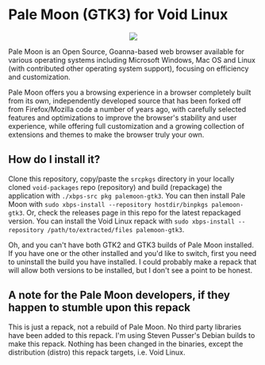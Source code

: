 # Pale Moon (GTK3) for Void Linux

<p align="center"><img src="https://codeberg.org/th0razin3/vur/raw/branch/main/srcpkgs/palemoon-gtk3/palemoon.png"></p>

Pale Moon is an Open Source, Goanna-based web browser available for various operating systems including Microsoft Windows, Mac OS and Linux (with contributed other operating system support), focusing on efficiency and customization.

Pale Moon offers you a browsing experience in a browser completely built from its own, independently developed source that has been forked off from Firefox/Mozilla code a number of years ago, with carefully selected features and optimizations to improve the browser's stability and user experience, while offering full customization and a growing collection of extensions and themes to make the browser truly your own.

## How do I install it?

Clone this repository, copy/paste the `srcpkgs` directory in your locally cloned `void-packages` repo (repository) and build (repackage) the application with `./xbps-src pkg palemoon-gtk3`. You can then install Pale Moon with `sudo xbps-install --repository hostdir/binpkgs palemoon-gtk3`. Or, check the releases page in this repo for the latest repackaged version. You can install the Void Linux repack with `sudo xbps-install --repository /path/to/extracted/files palemoon-gtk3`.

Oh, and you can't have both GTK2 and GTK3 builds of Pale Moon installed. If you have one or the other installed and you'd like to switch, first you need to uninstall the build you have installed. I could probably make a repack that will allow both versions to be installed, but I don't see a point to be honest.

## A note for the Pale Moon developers, if they happen to stumble upon this repack

This is just a repack, not a rebuild of Pale Moon. No third party libraries have been added to this repack. I'm using Steven Pusser's Debian builds to make this repack. Nothing has been changed in the binaries, except the distribution (distro) this repack targets, i.e. Void Linux.